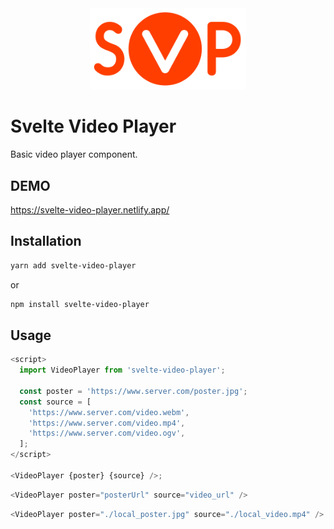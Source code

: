 <div align="center">
  <img src="./svp.svg" alt="svp" width="250" alt="SVP logo" />
</div>

# Svelte Video Player

Basic video player component.

## DEMO

https://svelte-video-player.netlify.app/

## Installation

```bash
yarn add svelte-video-player
```

or

```bash
npm install svelte-video-player
```

## Usage

```js
<script>
  import VideoPlayer from 'svelte-video-player';

  const poster = 'https://www.server.com/poster.jpg';
  const source = [
    'https://www.server.com/video.webm',
    'https://www.server.com/video.mp4',
    'https://www.server.com/video.ogv',
  ];
</script>

<VideoPlayer {poster} {source} />;
```

```js
<VideoPlayer poster="posterUrl" source="video_url" />
```

```js
<VideoPlayer poster="./local_poster.jpg" source="./local_video.mp4" />
```

